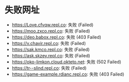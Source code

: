 # 失败网址
- https://Love.cfvqw.repl.co: 失败 (Failed)
- https://moo.zxco.repl.co: 失败 (Failed)
- https://deo.babox.repl.co: 失败 (403
Failed)
- https://v.chavir.repl.co: 失败 (Failed)
- https://sak.kmco.repl.co: 失败 (Failed)
- https://ask.skzey.repl.co: 失败 (Failed)
- https://oko-limkon.cloud.okteto.net: 失败 (502
Failed)
- https://tr--slind.repl.co: 失败 (Failed)
- https://game-example.rdianc.repl.co: 失败 (403
Failed)
